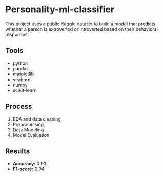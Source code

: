 # Personality-ml-classifier
This project uses a public Kaggle dataset to build a model that predicts whether a person is extroverted or introverted based on their behavioral responses.


## **Tools**
- python
- pandas
- matplotlib
- seaborn
- numpy
- scikit-learn

## **Process**
1. EDA and data cleaning
2. Preprocessing
3. Data Modeling
4. Model Evaluation

## **Results**

+ **Accuracy:** 0.93
+ **F1-score:** 0.94
